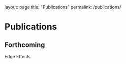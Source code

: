 layout: page
title: "Publications"
permalink: /publications/

# Publications

## Forthcoming
Edge Effects